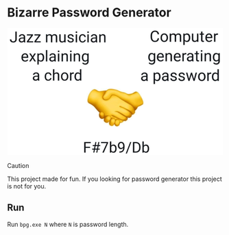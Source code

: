# Bizarre Password Generator

![image](/banner.png)

> [!CAUTION]
> This project made for fun. If you looking for password generator this project 
> is not for you.

## Run
Run `bpg.exe N` where `N` is password length.
